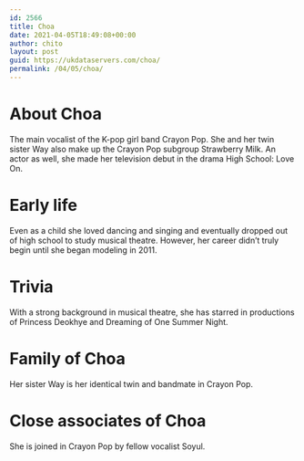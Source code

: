 ```yaml
---
id: 2566
title: Choa
date: 2021-04-05T18:49:08+00:00
author: chito
layout: post
guid: https://ukdataservers.com/choa/
permalink: /04/05/choa/
---
```




  
  
#  About Choa
                  
                  
                  
The main vocalist of the K-pop girl band Crayon Pop. She and her twin sister Way also make up the Crayon Pop subgroup Strawberry Milk. An actor as well, she made her television debut in the drama High School: Love On.
                  
                
                
                
# Early life
                  
                  
                  
Even as a child she loved dancing and singing and eventually dropped out of high school to study musical theatre. However, her career didn&#8217;t truly begin until she began modeling in 2011.
                  
                
                
                
# Trivia
                  
                  
                  
With a strong background in musical theatre, she has starred in productions of Princess Deokhye and Dreaming of One Summer Night.
                  
                
                
                
# Family of Choa
                  
                  
                  
Her sister Way is her identical twin and bandmate in Crayon Pop.
                  
                
                
                
# Close associates of Choa
                  
                  
                  
She is joined in Crayon Pop by fellow vocalist Soyul.
                  
                
              
            
          
          
          
    
    
  
